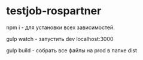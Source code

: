 # testjob-rospartner

npm i - для установки всех зависимостей.

gulp watch - запустить dev localhost:3000

gulp build - собрать все файлы на prod в папке dist
